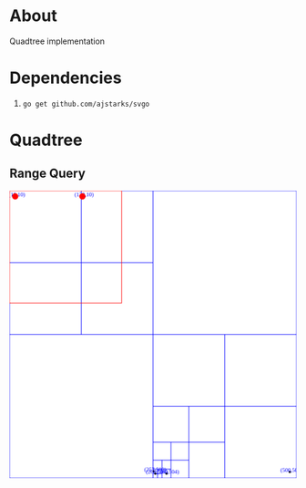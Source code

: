 # About

Quadtree implementation

# Dependencies
1. `go get github.com/ajstarks/svgo`

# Quadtree
## Range Query
![Result of range query on a quad tree](out.svg)